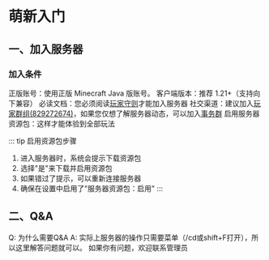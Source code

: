 # 萌新入门
## 一、加入服务器
### 加入条件
正版账号：使用正版 Minecraft Java 版账号。
客户端版本：推荐 1.21+（支持向下兼容）
必读文档：您必须阅读[玩家守则](/pages/docs/rules)才能加入服务器
社交渠道：建议加入[玩家群组(829272674)](https://qm.qq.com/cgi-bin/qm/qr?k=P0s88fHw8A8UhIf4zu0qL6vkkf4oxlQU&jump_from=webapi&authKey=dPjZ/dM6O1LvaMKgWGZ3TCyZL6w7hr7BjeeFgg8wyVYtmuABFUqnqm4InpIU8a4J)，如果您仅想了解服务器动态，可以加入[事务群](https://qm.qq.com/cgi-bin/qm/qr?k=FbkC7uOPkP8NLhfDLWg3UfXBpL2LaH2m&jump_from=webapi&authKey=sSplywRN8h9CDgahYd9PEdPs7Mw8BHhGqRhUkvCy5CJyA7TH//xGRXbTvJH1Mlq5)
启用服务器资源包：这样才能体验到全部玩法

::: tip 启用资源包步骤
1. 进入服务器时，系统会提示下载资源包
2. 选择"是"来下载并启用资源包
3. 如果错过了提示，可以重新连接服务器
4. 确保在设置中启用了"服务器资源包：启用"
:::
## 二、Q&A
Q:
为什么需要Q&A
A:
实际上服务器的操作只需要菜单（/cd或shift+F打开），所以这里解答问题就可以。
如果你有问题，欢迎联系管理员
